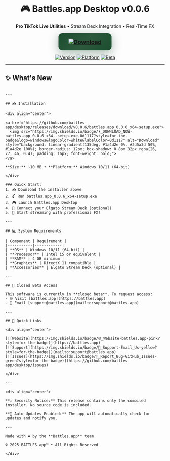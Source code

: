 <div align="center">

# 🎮 Battles.app Desktop v0.0.6

**Pro TikTok Live Utilities** • Stream Deck Integration • Real-Time FX

<a href="https://github.com/battles-app/desktop/releases/download/v0.0.6/battles.app_0.0.6_x64-setup.exe">
  <img src="https://img.shields.io/badge/⬇️_DOWNLOAD_FOR_WINDOWS-battles.app_0.0.6_x64--setup.exe-0d1117?style=for-the-badge&logo=windows&logoColor=white&labelColor=0d1117" alt="Download" style="background: linear-gradient(135deg, #1a4d2e 0%, #2d5a3d 50%, #1a4d2e 100%); border-radius: 12px; box-shadow: 0 8px 32px rgba(26, 77, 46, 0.4), 0 0 0 1px rgba(255,255,255,0.1); padding: 16px 32px; font-size: 18px; font-weight: bold; backdrop-filter: blur(10px);">
</a>

[![Version](https://img.shields.io/badge/version-0.0.6-blue?style=for-the-badge)](https://github.com/battles-app/desktop/releases)
[![Platform](https://img.shields.io/badge/platform-Windows_10/11-blueviolet?style=for-the-badge&logo=windows)](https://github.com/battles-app/desktop)
[![Beta](https://img.shields.io/badge/status-Closed_Beta-red?style=for-the-badge)](https://battles.app)

</div>

---

## ✨ What's New

```

---

## 📥 Installation

<div align="center">

<a href="https://github.com/battles-app/desktop/releases/download/v0.0.6/battles.app_0.0.6_x64-setup.exe">
  <img src="https://img.shields.io/badge/⬇️_DOWNLOAD_NOW-battles.app_0.0.6_x64--setup.exe-0d1117?style=for-the-badge&logo=windows&logoColor=white&labelColor=0d1117" alt="Download" style="background: linear-gradient(135deg, #1a4d2e 0%, #2d5a3d 50%, #1a4d2e 100%); border-radius: 12px; box-shadow: 0 8px 32px rgba(26, 77, 46, 0.4); padding: 16px; font-weight: bold;">
</a>

**Size:** ~10 MB • **Platform:** Windows 10/11 (64-bit)

</div>

### Quick Start:
1. 📥 Download the installer above
2. 🔓 Run battles.app_0.0.6_x64-setup.exe
3. 🎮 Launch Battles.app Desktop
4. 🔌 Connect your Elgato Stream Deck (optional)
5. 🚀 Start streaming with professional FX!

---

## 💻 System Requirements

| Component | Requirement |
|-----------|------------|
| **OS** | Windows 10/11 (64-bit) |
| **Processor** | Intel i5 or equivalent |
| **RAM** | 4 GB minimum |
| **Graphics** | DirectX 11 compatible |
| **Accessories** | Elgato Stream Deck (optional) |

---

## 🎯 Closed Beta Access

This software is currently in **closed beta**. To request access:
- 🌐 Visit [battles.app](https://battles.app)
- 📧 Email [support@battles.app](mailto:support@battles.app)

---

## 🔗 Quick Links

<div align="center">

[![Website](https://img.shields.io/badge/🌐_Website-battles.app-pink?style=for-the-badge)](https://battles.app)
[![Support](https://img.shields.io/badge/📧_Support-Email_Us-yellow?style=for-the-badge)](mailto:support@battles.app)
[![Issues](https://img.shields.io/badge/🐛_Report_Bug-GitHub_Issues-green?style=for-the-badge)](https://github.com/battles-app/desktop/issues)

</div>

---

<div align="center">

**⚠️ Security Notice:** This release contains only the compiled installer. No source code is included.

**🔐 Auto-Updates Enabled:** The app will automatically check for updates and notify you.

---

Made with ❤️ by the **Battles.app** team

© 2025 BATTLES.app™ • All Rights Reserved

</div>
